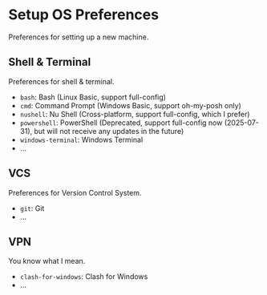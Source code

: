 # Setup OS Preferences

Preferences for setting up a new machine.

## Shell & Terminal

Preferences for shell & terminal.

- `bash`: Bash (Linux Basic, support full-config)
- `cmd`: Command Prompt (Windows Basic, support oh-my-posh only)
- `nushell`: Nu Shell (Cross-platform, support full-config, which I prefer)
- `powershell`: PowerShell (Deprecated, support full-config now (2025-07-31), but will not receive any updates in the future)
- `windows-terminal`: Windows Terminal
- ...

## VCS

Preferences for Version Control System.

- `git`: Git
- ...

## VPN

You know what I mean.

- `clash-for-windows`: Clash for Windows
- ...
